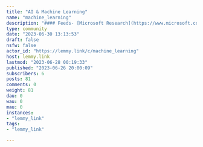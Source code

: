 ```yaml
---
title: "AI & Machine Learning" 
name: "machine_learning"
description: "#### Feeds- [Microsoft Research](https://www.microsoft.com/en-us/research/feed)- [Google AI](http://feeds.feedburner.com/blogspot/gJZg)- [OpenAI Blog](https://openai.com/blog/rss)"
type: community
date: "2023-06-30 13:13:53"
draft: false
nsfw: false
actor_id: "https://lemmy.link/c/machine_learning"
host: lemmy.link
lastmod: "2023-06-28 00:19:33"
published: "2023-06-26 20:00:09"
subscribers: 6
posts: 81
comments: 0
weight: 81
dau: 0
wau: 0
mau: 0
instances:
- "lemmy_link"
tags: 
- "lemmy_link"

---
```

